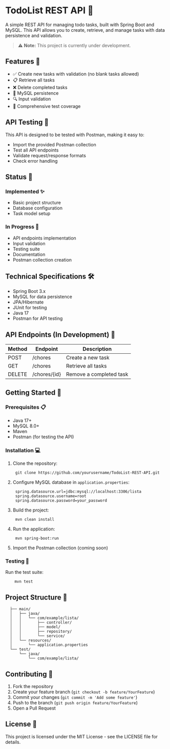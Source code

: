# TodoList REST API 📝

A simple REST API for managing todo tasks, built with Spring Boot and MySQL. This API allows you to create, retrieve, and manage tasks with data persistence and validation.

> ⚠️ **Note:** This project is currently under development.

## Features 🌟

- ✅ Create new tasks with validation (no blank tasks allowed)
- 📋 Retrieve all tasks
- ❌ Delete completed tasks
- 💾 MySQL persistence
- 🔍 Input validation
- 🧪 Comprehensive test coverage

## API Testing 🚀

This API is designed to be tested with Postman, making it easy to:
- Import the provided Postman collection
- Test all API endpoints
- Validate request/response formats
- Check error handling

## Status 🚦

### Implemented ✨
- Basic project structure
- Database configuration
- Task model setup

### In Progress 🔄
- API endpoints implementation
- Input validation
- Testing suite
- Documentation
- Postman collection creation

## Technical Specifications 🛠️

- Spring Boot 3.x
- MySQL for data persistence
- JPA/Hibernate
- JUnit for testing
- Java 17
- Postman for API testing

## API Endpoints (In Development) 🔌

| Method | Endpoint | Description |
|--------|----------|-------------|
| POST   | /chores  | Create a new task |
| GET    | /chores  | Retrieve all tasks |
| DELETE | /chores/{id} | Remove a completed task |

## Getting Started 🚀

### Prerequisites 📋

- Java 17+
- MySQL 8.0+
- Maven
- Postman (for testing the API)

### Installation 💻

1. Clone the repository:

        git clone https://github.com/yourusername/TodoList-REST-API.git


2. Configure MySQL database in `application.properties`:
   

        spring.datasource.url=jdbc:mysql://localhost:3306/lista
        spring.datasource.username=root
        spring.datasource.password=your_password


3. Build the project:

        mvn clean install


4. Run the application:

        mvn spring-boot:run


5. Import the Postman collection (coming soon)

### Testing 🧪

Run the test suite:

        mvn test


## Project Structure 📂


      ├── main/
      │   ├── java/
      │   │   └── com/example/lista/
      │   │       ├── controller/
      │   │       ├── model/
      │   │       ├── repository/
      │   │       └── service/
      │   └── resources/
      │       └── application.properties
      └── test/
          └── java/
              └── com/example/lista/


## Contributing 🤝

1. Fork the repository
2. Create your feature branch (`git checkout -b feature/YourFeature`)
3. Commit your changes (`git commit -m 'Add some feature'`)
4. Push to the branch (`git push origin feature/YourFeature`)
5. Open a Pull Request

## License 📄

This project is licensed under the MIT License - see the LICENSE file for details.
